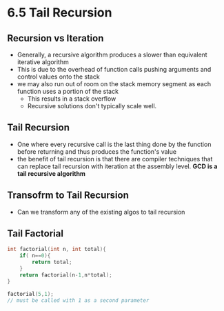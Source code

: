 # 6.5 Tail Recursion
## Recursion vs Iteration
- Generally, a recursive algorithm produces a slower than equivalent iterative algorithm
- This is due to the overhead of function calls pushing arguments and control values onto the stack
- we may also run out of room on the stack memory segment as each function uses a portion of the stack
  - This results in a stack overflow
  - Recursive solutions don't typically scale well.

## Tail Recursion
- One where every recursive call is the last thing done by the function before returning and thus produces the function's value
- the benefit of tail recursion is that there are compiler techniques that can replace tail recursion with iteration at the assembly level.
**GCD is a tail recursive algorithm**

## Transofrm to Tail Recursion
- Can we transform any of the existing algos to tail recursion


## Tail Factorial
```C
int factorial(int n, int total){
    if( n==0){
        return total;
    }
    return factorial(n-1,n*total);
}

factorial(5,1);
// must be called with 1 as a second parameter 

```